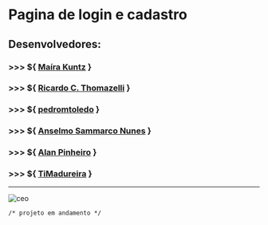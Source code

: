 # Pagina de login e cadastro

## Desenvolvedores:

### >>> ${ [Maíra Kuntz](https://github.com/makuntz/) }

### >>> ${ [Ricardo C. Thomazelli](https://github.com/rcthomazelli/) }

### >>> ${ [pedromtoledo](https://github.com/pedromtoledo/) }

### >>> ${ [Anselmo Sammarco Nunes](https://github.com/Ceo-Sammarco/) }

### >>> ${ [Alan Pinheiro](https://github.com/alanhspinheiro/) }

### >>> ${ [TiMadureira](https://github.com/TiMadureira/) }

---
<p align="left"><img src="https://komarev.com/ghpvc/?username=ceo" alt="ceo" /></p>

```
/* projeto em andamento */ 
```

